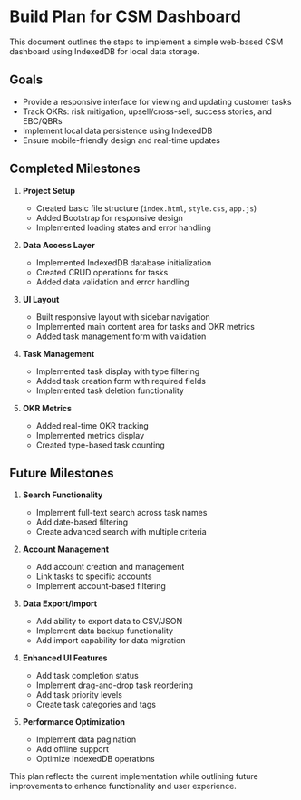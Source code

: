 # Build Plan for CSM Dashboard

This document outlines the steps to implement a simple web-based CSM dashboard using IndexedDB for local data storage.

## Goals
- Provide a responsive interface for viewing and updating customer tasks
- Track OKRs: risk mitigation, upsell/cross-sell, success stories, and EBC/QBRs
- Implement local data persistence using IndexedDB
- Ensure mobile-friendly design and real-time updates

## Completed Milestones
1. **Project Setup**
   - Created basic file structure (`index.html`, `style.css`, `app.js`)
   - Added Bootstrap for responsive design
   - Implemented loading states and error handling

2. **Data Access Layer**
   - Implemented IndexedDB database initialization
   - Created CRUD operations for tasks
   - Added data validation and error handling

3. **UI Layout**
   - Built responsive layout with sidebar navigation
   - Implemented main content area for tasks and OKR metrics
   - Added task management form with validation

4. **Task Management**
   - Implemented task display with type filtering
   - Added task creation form with required fields
   - Implemented task deletion functionality

5. **OKR Metrics**
   - Added real-time OKR tracking
   - Implemented metrics display
   - Created type-based task counting

## Future Milestones
1. **Search Functionality**
   - Implement full-text search across task names
   - Add date-based filtering
   - Create advanced search with multiple criteria

2. **Account Management**
   - Add account creation and management
   - Link tasks to specific accounts
   - Implement account-based filtering

3. **Data Export/Import**
   - Add ability to export data to CSV/JSON
   - Implement data backup functionality
   - Add import capability for data migration

4. **Enhanced UI Features**
   - Add task completion status
   - Implement drag-and-drop task reordering
   - Add task priority levels
   - Create task categories and tags

5. **Performance Optimization**
   - Implement data pagination
   - Add offline support
   - Optimize IndexedDB operations

This plan reflects the current implementation while outlining future improvements to enhance functionality and user experience.
